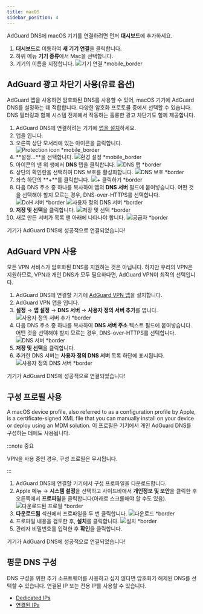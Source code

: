 ```yaml
---
title: macOS
sidebar_position: 4
---
```


AdGuard DNS에 macOS 기기를 연결하려면 먼저 **대시보드**에 추가하세요.

1. **대시보드**로 이동하여 **새 기기 연결**을 클릭합니다.
2. 하위 메뉴 **기기 종류**에서 Mac을 선택합니다.
3. 기기의 이름을 지정합니다.
    ![기기 연결 \*mobile_border](https://cdn.adtidy.org/content/kb/dns/private/new_dns/connect/mac_ab/choose_mac.png)

## AdGuard 광고 차단기 사용(유료 옵션)

AdGuard 앱을 사용하면 암호화된 DNS를 사용할 수 있어, macOS 기기에 AdGuard DNS를 설정하는 데 적합합니다. 다양한 암호화 프로토콜 중에서 선택할 수 있습니다. DNS 필터링과 함께 시스템 전체에서 작동하는 훌륭한 광고 차단기도 함께 제공합니다.

1. AdGuard DNS에 연결하려는 기기에 [앱을 설치](https://adguard.com/adguard-mac/overview.html)하세요.
2. 앱을 엽니다.
3. 오른쪽 상단 모서리에 있는 아이콘을 클릭합니다.
    ![Protection icon \*mobile_border](https://cdn.adtidy.org/content/kb/dns/private/new_dns/connect/mac_ab/mac_step3.png)
4. \*\*설정...\*\*을 선택합니다.
    ![환경 설정 \*mobile_border](https://cdn.adtidy.org/content/kb/dns/private/new_dns/connect/mac_ab/mac_step4.png)
5. 아이콘의 맨 위 행에서 **DNS** 탭을 클릭합니다.
    ![DNS 탭 \*border](https://cdn.adtidy.org/content/kb/dns/private/new_dns/connect/mac_ab/mac_step5.png)
6. 상단의 확인란을 선택하여 DNS 보호를 활성화합니다.
    ![DNS 보호 \*border](https://cdn.adtidy.org/content/kb/dns/private/new_dns/connect/mac_ab/mac_step6.png)
7. 좌측 하단의 \*\*+\*\*를 클릭합니다.
    ![+ 클릭하기 \*border](https://cdn.adtidy.org/content/kb/dns/private/new_dns/connect/mac_ab/mac_step7.png)
8. 다음 DNS 주소 중 하나를 복사하여 앱의 **DNS 서버** 필드에 붙여넣습니다. 어떤 것을 선택해야 할지 모르는 경우, DNS-over-HTTPS를 선택합니다.
    ![DoH 서버 \*border](https://cdn.adtidy.org/content/kb/dns/private/new_dns/connect/mac_ab/mac_step8_1.png)
    ![사용자 정의 DNS 서버 \*border](https://cdn.adtidy.org/content/kb/dns/private/new_dns/connect/mac_ab/mac_step8_2.png)
9. **저장 및 선택**을 클릭합니다.
    ![저장 및 선택 \*border](https://cdn.adtidy.org/content/kb/dns/private/new_dns/connect/mac_ab/mac_step9.png)
10. 새로 만든 서버가 목록 맨 아래에 나타나야 합니다.
    ![공급자 \*border](https://cdn.adtidy.org/content/kb/dns/private/new_dns/connect/mac_ab/mac_step10.png)

기기가 AdGuard DNS에 성공적으로 연결되었습니다!

## AdGuard VPN 사용

모든 VPN 서비스가 암호화된 DNS를 지원하는 것은 아닙니다. 하지만 우리의 VPN은 지원하므로, VPN과 개인 DNS가 모두 필요하다면, AdGuard VPN이 최적의 선택입니다.

1. AdGuard DNS에 연결할 기기에 [AdGuard VPN 앱](https://adguard-vpn.com/mac/overview.html)을 설치합니다.
2. AdGuard VPN 앱을 엽니다.
3. **설정** → **앱 설정** → **DNS 서버** → **사용자 정의 서버 추가**를 엽니다.
    ![사용자 정의 서버 추가 \*border](https://cdn.adtidy.org/content/kb/dns/private/new_dns/connect/mac_vpn/mac_step3.png)
4. 다음 DNS 주소 중 하나를 복사하여 **DNS 서버 주소** 텍스트 필드에 붙여넣습니다. 어떤 것을 선택해야 할지 모르는 경우, DNS-over-HTTPS를 선택합니다.
    ![DNS 서버 \*border](https://cdn.adtidy.org/content/kb/dns/private/new_dns/connect/mac_vpn/mac_step4.png)
5. **저장 및 선택**을 클릭합니다.
6. 추가한 DNS 서버는 **사용자 정의 DNS 서버** 목록 하단에 표시됩니다.
    ![사용자 정의 DNS 서버 \*border](https://cdn.adtidy.org/content/kb/dns/private/new_dns/connect/mac_vpn/mac_step6.png)

기기가 AdGuard DNS에 성공적으로 연결되었습니다!

## 구성 프로필 사용

A macOS device profile, also referred to as a configuration profile by Apple, is a certificate-signed XML file that you can manually install on your device or deploy using an MDM solution. 이 프로필은 기기에서 개인 AdGuard DNS를 구성하는 데에도 사용됩니다.

:::note 중요

VPN을 사용 중인 경우, 구성 프로필은 무시됩니다.

:::

1. AdGuard DNS에 연결할 기기에서 구성 프로파일을 다운로드합니다.
2. Apple 메뉴 → **시스템 설정**을 선택하고 사이드바에서 **개인정보 및 보안**을 클릭한 후 오른쪽에서 **프로파일**을 클릭합니다(아래로 스크롤해야 할 수도 있음).
    ![다운로드된 프로필 \*border](https://cdn.adtidy.org/content/kb/dns/private/new_dns/connect/mac_profile/mac_step2.png)
3. **다운로드됨** 섹션에서 프로파일을 두 번 클릭합니다.
    ![다운로드 \*border](https://cdn.adtidy.org/content/kb/dns/private/new_dns/connect/mac_profile/mac_step3.png)
4. 프로파일 내용을 검토한 후, **설치**를 클릭합니다.
    ![설치 \*border](https://cdn.adtidy.org/content/kb/dns/private/new_dns/connect/mac_profile/mac_step4.png)
5. 관리자 비밀번호를 입력한 후 **확인**을 클릭합니다.

기기가 AdGuard DNS에 성공적으로 연결되었습니다!

## 평문 DNS 구성

DNS 구성을 위한 추가 소프트웨어를 사용하고 싶지 않다면 암호화가 해제된 DNS를 선택할 수 있습니다. 연결된 IP 또는 전용 IP를 사용할 수 있습니다.

- [Dedicated IPs](/private-dns/connect-devices/other-options/dedicated-ip.md)
- [연결된 IPs](/private-dns/connect-devices/other-options/linked-ip.md)
